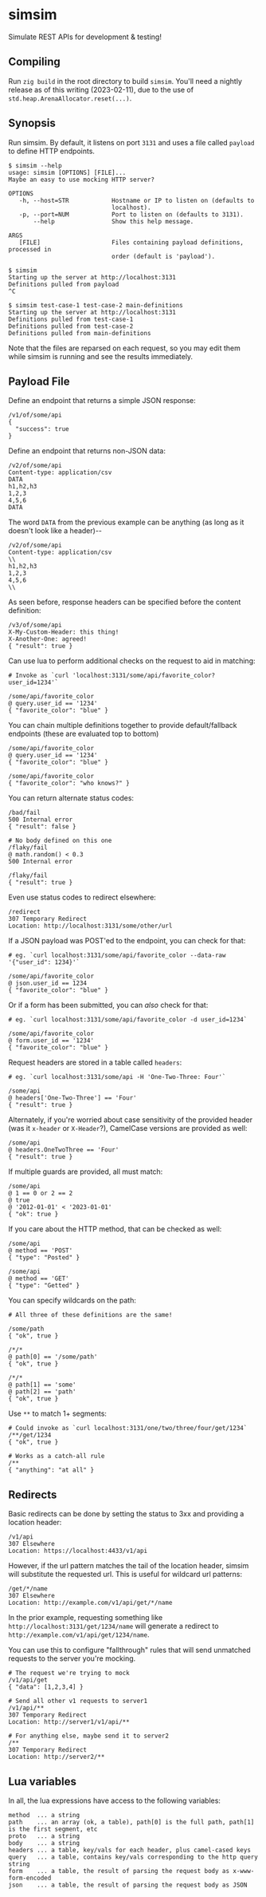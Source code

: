 # simsim

Simulate REST APIs for development & testing!

## Compiling

Run `zig build` in the root directory to build `simsim`. You'll need a
nightly release as of this writing (2023-02-11), due to the use of
`std.heap.ArenaAllocator.reset(...)`.

## Synopsis

Run simsim. By default, it listens on port `3131` and uses a file
called `payload` to define HTTP endpoints.

    $ simsim --help
    usage: simsim [OPTIONS] [FILE]...
    Maybe an easy to use mocking HTTP server?

    OPTIONS
       -h, --host=STR            Hostname or IP to listen on (defaults to
                                 localhost).
       -p, --port=NUM            Port to listen on (defaults to 3131).
           --help                Show this help message.

    ARGS
       [FILE]                    Files containing payload definitions, processed in
                                 order (default is 'payload').

    $ simsim
    Starting up the server at http://localhost:3131
    Definitions pulled from payload
    ^C

    $ simsim test-case-1 test-case-2 main-definitions
    Starting up the server at http://localhost:3131
    Definitions pulled from test-case-1
    Definitions pulled from test-case-2
    Definitions pulled from main-definitions

Note that the files are reparsed on each request, so you may edit them
while simsim is running and see the results immediately.

## Payload File

Define an endpoint that returns a simple JSON response:

    /v1/of/some/api
    {
      "success": true
    }

Define an endpoint that returns non-JSON data:

    /v2/of/some/api
    Content-type: application/csv
    DATA
    h1,h2,h3
    1,2,3
    4,5,6
    DATA

The word `DATA` from the previous example can be anything (as long as
it doesn't look like a header)--

    /v2/of/some/api
    Content-type: application/csv
    \\
    h1,h2,h3
    1,2,3
    4,5,6
    \\

As seen before, response headers can be specified before the content
definition:

    /v3/of/some/api
    X-My-Custom-Header: this thing!
    X-Another-One: agreed!
    { "result": true }

Can use lua to perform additional checks on the request to aid in matching:

    # Invoke as `curl 'localhost:3131/some/api/favorite_color?user_id=1234'`
    
    /some/api/favorite_color
    @ query.user_id == '1234'
    { "favorite_color": "blue" }

You can chain multiple definitions together to provide default/fallback
endpoints (these are evaluated top to bottom)

    /some/api/favorite_color
    @ query.user_id == '1234'
    { "favorite_color": "blue" }

    /some/api/favorite_color
    { "favorite_color": "who knows?" }

You can return alternate status codes:

    /bad/fail
    500 Internal error
    { "result": false }

    # No body defined on this one
    /flaky/fail
    @ math.random() < 0.3
    500 Internal error

    /flaky/fail
    { "result": true }

Even use status codes to redirect elsewhere:

    /redirect
    307 Temporary Redirect
    Location: http://localhost:3131/some/other/url

If a JSON payload was POST'ed to the endpoint, you can check for that:

    # eg. `curl localhost:3131/some/api/favorite_color --data-raw '{"user_id": 1234}'`
    
    /some/api/favorite_color
    @ json.user_id == 1234
    { "favorite_color": "blue" }

Or if a form has been submitted, you can _also_ check for that:

    # eg. `curl localhost:3131/some/api/favorite_color -d user_id=1234`
    
    /some/api/favorite_color
    @ form.user_id == '1234'
    { "favorite_color": "blue" }

Request headers are stored in a table called `headers`:

    # eg. `curl localhost:3131/some/api -H 'One-Two-Three: Four'`

    /some/api
    @ headers['One-Two-Three'] == 'Four'
    { "result": true }

Alternately, if you're worried about case sensitivity of the provided
header (was it `x-header` or `X-Header`?), CamelCase versions are
provided as well:

    /some/api
    @ headers.OneTwoThree == 'Four'
    { "result": true }
    

If multiple guards are provided, all must match:

    /some/api
    @ 1 == 0 or 2 == 2
    @ true
    @ '2012-01-01' < '2023-01-01'
    { "ok": true }

If you care about the HTTP method, that can be checked as well:

    /some/api
    @ method == 'POST'
    { "type": "Posted" }

    /some/api
    @ method == 'GET'
    { "type": "Getted" }

You can specify wildcards on the path:

    # All three of these definitions are the same!
    
    /some/path
    { "ok", true }

    /*/*
    @ path[0] == '/some/path'
    { "ok", true }

    /*/*
    @ path[1] == 'some'
    @ path[2] == 'path'
    { "ok", true }

Use `**` to match 1+ segments:

    # Could invoke as `curl localhost:3131/one/two/three/four/get/1234`
    /**/get/1234
    { "ok", true }

    # Works as a catch-all rule
    /**
    { "anything": "at all" }

## Redirects

Basic redirects can be done by setting the status to 3xx and providing
a location header:

    /v1/api
    307 Elsewhere
    Location: https://localhost:4433/v1/api

However, if the url pattern matches the tail of the location header,
simsim will substitute the requested url. This is useful for wildcard
url patterns:

    /get/*/name
    307 Elsewhere
    Location: http://example.com/v1/api/get/*/name

In the prior example, requesting something like
`http://localhost:3131/get/1234/name` will generate a redirect to
`http://example.com/v1/api/get/1234/name`.

You can use this to configure "fallthrough" rules that will send
unmatched requests to the server you're mocking.

    # The request we're trying to mock
    /v1/api/get
    { "data": [1,2,3,4] }

    # Send all other v1 requests to server1
    /v1/api/**
    307 Temporary Redirect
    Location: http://server1/v1/api/**

    # For anything else, maybe send it to server2
    /**
    307 Temporary Redirect
    Location: http://server2/**

## Lua variables

In all, the lua expressions have access to the following variables:

    method  ... a string
    path    ... an array (ok, a table), path[0] is the full path, path[1] is the first segment, etc
    proto   ... a string
    body    ... a string
    headers ... a table, key/vals for each header, plus camel-cased keys
    query   ... a table, contains key/vals corresponding to the http query string
    form    ... a table, the result of parsing the request body as x-www-form-encoded
    json    ... a table, the result of parsing the request body as JSON